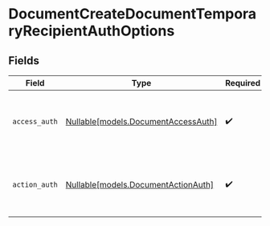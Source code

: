 # DocumentCreateDocumentTemporaryRecipientAuthOptions


## Fields

| Field                                                                         | Type                                                                          | Required                                                                      | Description                                                                   |
| ----------------------------------------------------------------------------- | ----------------------------------------------------------------------------- | ----------------------------------------------------------------------------- | ----------------------------------------------------------------------------- |
| `access_auth`                                                                 | [Nullable[models.DocumentAccessAuth]](../models/documentaccessauth.md)        | :heavy_check_mark:                                                            | The type of authentication required for the recipient to access the document. |
| `action_auth`                                                                 | [Nullable[models.DocumentActionAuth]](../models/documentactionauth.md)        | :heavy_check_mark:                                                            | The type of authentication required for the recipient to sign the document.   |